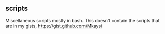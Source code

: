 ## scripts

Miscellaneous scripts mostly in bash. This doesn't contain the scripts that are in my gists, https://gist.github.com/Mkaysi
